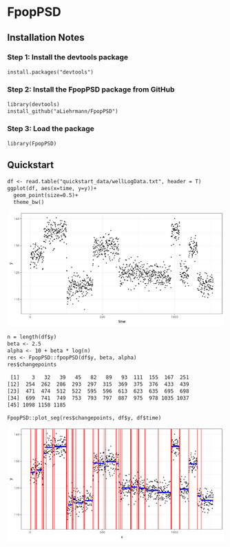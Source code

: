 # FpopPSD

## Installation Notes 

### Step 1: Install the devtools package

```
install.packages("devtools")
```

### Step 2: Install the FpopPSD package from GitHub

```
library(devtools)
install_github("aLiehrmann/FpopPSD")
```

### Step 3: Load the package

```
library(FpopPSD)
```

## Quickstart

```{r}
df <- read.table("quickstart_data/wellLogData.txt", header = T)
ggplot(df, aes(x=time, y=y))+
  geom_point(size=0.5)+
  theme_bw()
```

![ ](doc/img/data.png)

```
n = length(df$y)
beta <- 2.5
alpha <- 10 + beta * log(n)
res <- FpopPSD::fpopPSD(df$y, beta, alpha)
res$changepoints
```

```
 [1]    3   32   39   45   82   89   93  111  155  167  251
[12]  254  262  286  293  297  315  369  375  376  433  439
[23]  471  474  512  522  595  596  613  623  635  695  698
[34]  699  741  749  753  793  797  887  975  978 1035 1037
[45] 1098 1158 1185
```

```
FpopPSD::plot_seg(res$changepoints, df$y, df$time)
```
![ ](doc/img/seg.png)